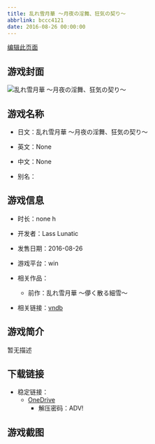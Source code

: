 ```yaml
---
title: 乱れ雪月華 ～月夜の淫舞、狂気の契り～
abbrlink: bccc4121
date: 2016-08-26 00:00:00
---
```

[编辑此页面](https://github.com/ACG-3/ADV3-source/blob/main/source/_posts/games/%E4%B9%B1%E3%82%8C%E9%9B%AA%E6%9C%88%E8%8F%AF%20%EF%BD%9E%E6%9C%88%E5%A4%9C%E3%81%AE%E6%B7%AB%E8%88%9E%E3%80%81%E7%8B%82%E6%B0%97%E3%81%AE%E5%A5%91%E3%82%8A%EF%BD%9E.md)

## 游戏封面

![乱れ雪月華 ～月夜の淫舞、狂気の契り～](https://pan.timero.xyz/d/onedrive/img_lib_001/%E4%B9%B1%E3%82%8C%E9%9B%AA%E6%9C%88%E8%8F%AF%20%EF%BD%9E%E6%9C%88%E5%A4%9C%E3%81%AE%E6%B7%AB%E8%88%9E%E3%80%81%E7%8B%82%E6%B0%97%E3%81%AE%E5%A5%91%E3%82%8A%EF%BD%9E_cover.avif)


## 游戏名称

- 日文：乱れ雪月華 ～月夜の淫舞、狂気の契り～
- 英文：None
- 中文：None

- 别名：


## 游戏信息

- 时长：none h
- 开发者：Lass Lunatic
- 发售日期：2016-08-26
- 游戏平台：win
- 相关作品：
   - 前作：乱れ雪月華 ～儚く散る細雪～

- 相关链接：[vndb](https://vndb.org/v19496)


## 游戏简介

暂无描述


## 下载链接

- 稳定链接：
    - [OneDrive](https://pan.timero.xyz/onedrive/adv_lib_001/%E4%B9%B1%E3%82%8C%E9%9B%AA%E6%9C%88%E8%8F%AF%20%EF%BD%9E%E6%9C%88%E5%A4%9C%E3%81%AE%E6%B7%AB%E8%88%9E%E3%80%81%E7%8B%82%E6%B0%97%E3%81%AE%E5%A5%91%E3%82%8A%EF%BD%9E)
        - 解压密码：ADV!



## 游戏截图


